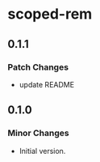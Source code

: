 # scoped-rem

## 0.1.1

### Patch Changes

- update README

## 0.1.0

### Minor Changes

- Initial version.
